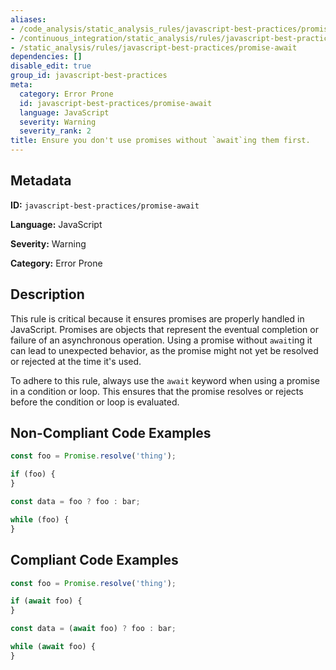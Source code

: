 ```yaml
---
aliases:
- /code_analysis/static_analysis_rules/javascript-best-practices/promise-await
- /continuous_integration/static_analysis/rules/javascript-best-practices/promise-await
- /static_analysis/rules/javascript-best-practices/promise-await
dependencies: []
disable_edit: true
group_id: javascript-best-practices
meta:
  category: Error Prone
  id: javascript-best-practices/promise-await
  language: JavaScript
  severity: Warning
  severity_rank: 2
title: Ensure you don't use promises without `await`ing them first.
---
```

<!--  SOURCED FROM https://github.com/DataDog/datadog-static-analyzer-rule-docs -->


## Metadata
**ID:** `javascript-best-practices/promise-await`

**Language:** JavaScript

**Severity:** Warning

**Category:** Error Prone

## Description
This rule is critical because it ensures promises are properly handled in JavaScript. Promises are objects that represent the eventual completion or failure of an asynchronous operation. Using a promise without `await`ing it can lead to unexpected behavior, as the promise might not yet be resolved or rejected at the time it's used.

To adhere to this rule, always use the `await` keyword when using a promise in a condition or loop. This ensures that the promise resolves or rejects before the condition or loop is evaluated.

## Non-Compliant Code Examples
```javascript
const foo = Promise.resolve('thing');

if (foo) {
}

const data = foo ? foo : bar;

while (foo) {
}
```

## Compliant Code Examples
```javascript
const foo = Promise.resolve('thing');

if (await foo) {
}

const data = (await foo) ? foo : bar;

while (await foo) {
}
```

